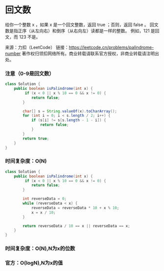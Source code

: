 # 回文数

给你一个整数 x ，如果 x 是一个回文整数，返回 true ；否则，返回 false 。
回文数是指正序（从左向右）和倒序（从右向左）读都是一样的整数。
例如，121 是回文，而 123 不是。

来源：力扣（LeetCode）
链接：https://leetcode.cn/problems/palindrome-number
著作权归领扣网络所有。商业转载请联系官方授权，非商业转载请注明出处。

### 注意（0-9是回文数）

```java
class Solution {
    public boolean isPalindrome(int x) {
         if (x < 0 || x % 10 == 0 && x != 0) {
            return false;
        }

        char[] s = String.valueOf(x).toCharArray();
        for (int i = 0; i < s.length / 2; i++) {
            if (s[i] != s[s.length - 1 - i]) {
                return false;
            }
        }
        return true;
    }
}
```
### 时间复杂度：O(N)


```java
class Solution {
    public boolean isPalindrome(int x) {
         if (x < 0 || x % 10 == 0 && x != 0) {
            return false;
        }

        int reverseData = 0;
        while (reverseData < x) {
            reverseData = reverseData * 10 + x % 10;
            x = x / 10;
        }

        return reverseData / 10 == x || reverseData == x;
    }
}
```
### 时间复杂度：O(N),N为x的位数
### 官方：O(logN),N为x的值